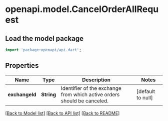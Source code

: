 # openapi.model.CancelOrderAllRequest

## Load the model package
```dart
import 'package:openapi/api.dart';
```

## Properties
Name | Type | Description | Notes
------------ | ------------- | ------------- | -------------
**exchangeId** | **String** | Identifier of the exchange from which active orders should be canceled. | [default to null]

[[Back to Model list]](../README.md#documentation-for-models) [[Back to API list]](../README.md#documentation-for-api-endpoints) [[Back to README]](../README.md)


